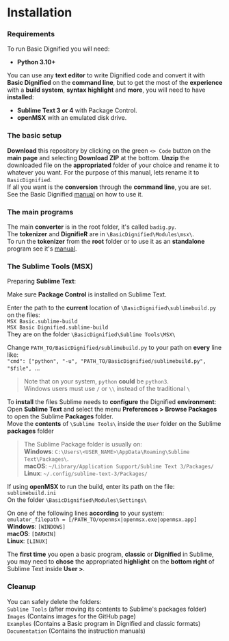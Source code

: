 # Installation    ### Requirements  To run Basic Dignified you will need:  - **Python 3.10+**    You can use any **text editor** to write Dignified code and convert it with **Basic Dignified** on the **command line**, but to get the most of the **experience** with a **build system**, **syntax highlight** and **more**, you will need to have **installed**:  - **Sublime Text 3 or 4** with Package Control.  - **openMSX** with an emulated disk drive.    ### The basic setup    **Download** this repository by clicking on the green `<> Code` button on the **main page** and selecting **Download ZIP** at the bottom. **Unzip** the downloaded file on the **appropriated** folder of your choice and rename it to whatever you want. For the purpose of this manual, lets rename it to `BasicDignified`.  If all you want is the **conversion** through the **command line**, you are set. See the Basic Dignified [manual](https://github.com/farique1/basic-dignified/blob/main/Documentation/BASIC_DIGNIFIED.md) on how to use it.    ### The main programs    The main **converter** is in the root folder, it's called `badig.py`.  The **tokenizer** and **DignifieR** are in `\BasicDignified\Modules\msx\`.  To run the **tokenizer** from the **root** folder or to use it as an **standalone** program see it's [manual](https://github.com/farique1/basic-dignified/blob/main/Documentation/TOKENIZER.md).    ### The Sublime Tools (MSX)    Preparing **Sublime Text**:    Make sure **Package Control** is installed on Sublime Text.    Enter the path to the **current** location of `\BasicDignified\sublimebuild.py` on the files:  `MSX Basic.sublime-build`  `MSX Basic Dignified.sublime-build`  They are on the folder `\BasicDignified\Sublime Tools\MSX\`    Change `PATH_TO/BasicDignified/sublimebuild.py` to your path on **every** line like:  `"cmd": ["python", "-u", "PATH_TO/BasicDignified/sublimebuild.py", "$file", `...    >Note that on your system, `python` **could** be `python3`.  >Windows users must use `/` or `\\` instead of the traditional `\`    To **install** the files Sublime needs to **configure** the Dignified **environment**:  Open **Sublime Text** and select the menu **Preferences > Browse Packages** to open the Sublime **Packages** folder.  Move the **contents** of `\Sublime Tools\` inside the `User` folder on the Sublime **packages** folder    >The Sublime Package folder is usually on:  **Windows**: `C:\Users\<USER_NAME>\AppData\Roaming\Sublime Text\Packages\`.  **macOS**: `~/Library/Application Support/Sublime Text 3/Packages/`  **Linux**: `~/.config/sublime-text-3/Packages/`    If using **openMSX** to run the build, enter its path on the file:  `sublimebuild.ini`  On the folder `\BasicDignified\Modules\Settings\`    On one of the following lines **according** to your system:  `emulator_filepath = [/PATH_TO/openmsx|openmsx.exe|openmsx.app]`  **Windows**: `[WINDOWS]`  **macOS**: `[DARWIN]`  **Linux**: `[LINUX]`    The **first time** you open a basic program, **classic** or **Dignified** in Sublime, you may need to **chose** the appropriated **highlight** on the **bottom right** of Sublime Text inside **User >**.    ### Cleanup    You can safely delete the folders:  `Sublime Tools` (after moving its contents to Sublime's packages folder)  `Images` (Contains images for the GitHub page)  `Examples` (Contains a Basic program in Dignified and classic formats)  `Documentation` (Contains the instruction manuals)    